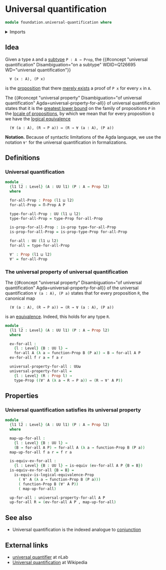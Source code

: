# Universal quantification

```agda
module foundation.universal-quantification where
```

<details><summary>Imports</summary>

```agda
open import foundation.dependent-pair-types
open import foundation.evaluation-functions
open import foundation.logical-equivalences
open import foundation.propositional-truncations
open import foundation.universe-levels

open import foundation-core.equivalences
open import foundation-core.function-types
open import foundation-core.propositions
```

</details>

## Idea

Given a type `A` and a [subtype](foundation-core.subtypes.md) `P : A → Prop`,
the
{{#concept "universal quantification" Disambiguation="on a subtype" WDID=Q126695 WD="universal quantification"}}

```text
  ∀ (x : A), (P x)
```

is the [proposition](foundation-core.propositions.md) that there
[merely exists](foundation.inhabited-types.md) a proof of `P x` for every `x` in
`A`.

The
{{#concept "universal property" Disambiguation="of universal quantification" Agda=universal-property-for-all}}
of universal quantification states that it is the
[greatest lower bound](order-theory.greatest-lower-bounds-large-posets.md) on
the family of propositions `P` in the
[locale of propositions](foundation.large-locale-of-propositions.md), by which
we mean that for every proposition `Q` we have the
[logical equivalence](foundation.logical-equivalences.md)

```text
  (∀ (a : A), (R → P a)) ↔ (R → ∀ (a : A), (P a))
```

**Notation.** Because of syntactic limitations of the Agda language, we use the
notation `∀'` for the universal quantification in formalizations.

## Definitions

### Universal quantification

```agda
module _
  {l1 l2 : Level} (A : UU l1) (P : A → Prop l2)
  where

  for-all-Prop : Prop (l1 ⊔ l2)
  for-all-Prop = Π-Prop A P

  type-for-all-Prop : UU (l1 ⊔ l2)
  type-for-all-Prop = type-Prop for-all-Prop

  is-prop-for-all-Prop : is-prop type-for-all-Prop
  is-prop-for-all-Prop = is-prop-type-Prop for-all-Prop

  for-all : UU (l1 ⊔ l2)
  for-all = type-for-all-Prop

  ∀' : Prop (l1 ⊔ l2)
  ∀' = for-all-Prop
```

### The universal property of universal quantification

The
{{#concept "universal property" Disambiguation="of universal quantification" Agda=universal-property-for-all}}
of the universal quantification `∀ (a : A), (P a)` states that for every
proposition `R`, the canonical map

```text
  (∀ (a : A), (R → P a)) ↔ (R → ∀ (a : A), (P a))
```

is an [equivalence](foundation.logical-equivalences.md). Indeed, this holds for
any type `R`.

```agda
module _
  {l1 l2 : Level} (A : UU l1) (P : A → Prop l2)
  where

  ev-for-all :
    {l : Level} {B : UU l} →
    for-all A (λ a → function-Prop B (P a)) → B → for-all A P
  ev-for-all f r a = f a r

  universal-property-for-all : UUω
  universal-property-for-all =
    {l : Level} (R : Prop l) →
    type-Prop ((∀' A (λ a → R ⇒ P a)) ⇔ (R ⇒ ∀' A P))
```

## Properties

### Universal quantification satisfies its universal property

```agda
module _
  {l1 l2 : Level} (A : UU l1) (P : A → Prop l2)
  where

  map-up-for-all :
    {l : Level} {B : UU l} →
    (B → for-all A P) → for-all A (λ a → function-Prop B (P a))
  map-up-for-all f a r = f r a

  is-equiv-ev-for-all :
    {l : Level} {B : UU l} → is-equiv (ev-for-all A P {B = B})
  is-equiv-ev-for-all {B = B} =
    is-equiv-is-logical-equivalence-Prop
      ( ∀' A (λ a → function-Prop B (P a)))
      ( function-Prop B (∀' A P))
      ( map-up-for-all)

  up-for-all : universal-property-for-all A P
  up-for-all R = (ev-for-all A P , map-up-for-all)
```

## See also

- Universal quantification is the indexed analogue to
  [conjunction](foundation.conjunction.md)

## External links

- [universal quantifier](https://ncatlab.org/nlab/show/universal+quantifier) at
  $n$Lab
- [Universal quantification](https://en.wikipedia.org/wiki/Universal_quantification)
  at Wikipedia
